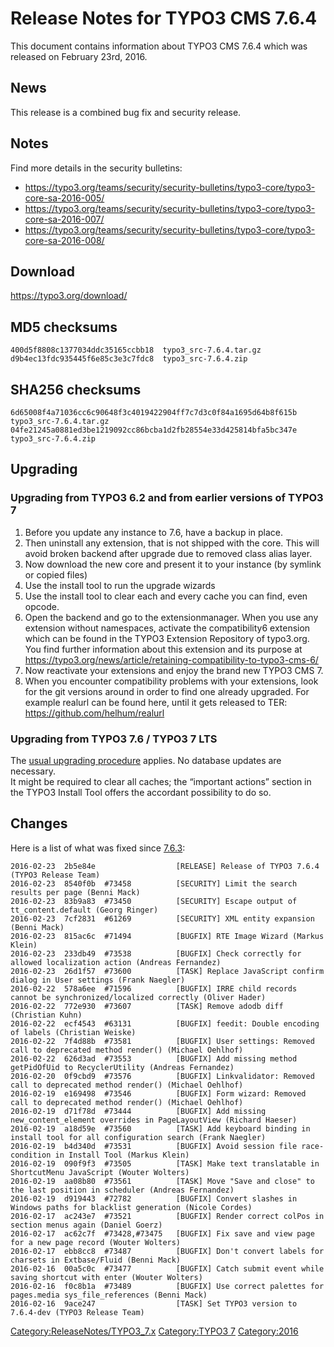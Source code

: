 Release Notes for TYPO3 CMS 7.6.4
=================================

This document contains information about TYPO3 CMS 7.6.4 which was
released on February 23rd, 2016.

News
----

This release is a combined bug fix and security release.

Notes
-----

Find more details in the security bulletins:

-   <https://typo3.org/teams/security/security-bulletins/typo3-core/typo3-core-sa-2016-005/>
-   <https://typo3.org/teams/security/security-bulletins/typo3-core/typo3-core-sa-2016-007/>
-   <https://typo3.org/teams/security/security-bulletins/typo3-core/typo3-core-sa-2016-008/>

Download
--------

<https://typo3.org/download/>

MD5 checksums
-------------

    400d5f8808c1377034ddc35165ccbb18  typo3_src-7.6.4.tar.gz
    d9b4ec13fdc935445f6e85c3e3c7fdc8  typo3_src-7.6.4.zip

SHA256 checksums
----------------

    6d65008f4a71036cc6c90648f3c4019422904ff7c7d3c0f84a1695d64b8f615b  typo3_src-7.6.4.tar.gz
    04fe21245a0881ed3be1219092cc86bcba1d2fb28554e33d425814bfa5bc347e  typo3_src-7.6.4.zip

Upgrading
---------

### Upgrading from TYPO3 6.2 and from earlier versions of TYPO3 7

1.  Before you update any instance to 7.6, have a backup in place.
2.  Then uninstall any extension, that is not shipped with the core.
    This will avoid broken backend after upgrade due to removed class
    alias layer.
3.  Now download the new core and present it to your instance (by
    symlink or copied files)
4.  Use the install tool to run the upgrade wizards
5.  Use the install tool to clear each and every cache you can find,
    even opcode.
6.  Open the backend and go to the extensionmanager. When you use any
    extension without namespaces, activate the compatibility6 extension
    which can be found in the TYPO3 Extension Repository of typo3.org.
    You find further information about this extension and its purpose at
    <https://typo3.org/news/article/retaining-compatibility-to-typo3-cms-6/>
7.  Now reactivate your extensions and enjoy the brand new TYPO3 CMS 7.
8.  When you encounter compatibility problems with your extensions, look
    for the git versions around in order to find one already upgraded.
    For example realurl can be found here, until it gets released to
    TER: <https://github.com/helhum/realurl>

### Upgrading from TYPO3 7.6 / TYPO3 7 LTS

The [usual upgrading
procedure](https://docs.typo3.org/typo3cms/InstallationGuide/) applies.
No database updates are necessary.\
It might be required to clear all caches; the “important actions”
section in the TYPO3 Install Tool offers the accordant possibility to do
so.

Changes
-------

Here is a list of what was fixed since
[7.6.3](TYPO3_CMS_7.6.3 "wikilink"):

    2016-02-23  2b5e84e                  [RELEASE] Release of TYPO3 7.6.4 (TYPO3 Release Team)
    2016-02-23  8540f0b  #73458          [SECURITY] Limit the search results per page (Benni Mack)
    2016-02-23  83b9a83  #73450          [SECURITY] Escape output of tt_content.default (Georg Ringer)
    2016-02-23  7cf2831  #61269          [SECURITY] XML entity expansion (Benni Mack)
    2016-02-23  815ac6c  #71494          [BUGFIX] RTE Image Wizard (Markus Klein)
    2016-02-23  233db49  #73538          [BUGFIX] Check correctly for allowed localization action (Andreas Fernandez)
    2016-02-23  26d1f57  #73600          [TASK] Replace JavaScript confirm dialog in User settings (Frank Naegler)
    2016-02-22  578a6ee  #71596          [BUGFIX] IRRE child records cannot be synchronized/localized correctly (Oliver Hader)
    2016-02-22  772e930  #73607          [TASK] Remove adodb diff (Christian Kuhn)
    2016-02-22  ecf4543  #63131          [BUGFIX] feedit: Double encoding of labels (Christian Weiske)
    2016-02-22  7f4d88b  #73581          [BUGFIX] User settings: Removed call to deprecated method render() (Michael Oehlhof)
    2016-02-22  626d3ad  #73553          [BUGFIX] Add missing method getPidOfUid to RecyclerUtility (Andreas Fernandez)
    2016-02-20  0f9cbd9  #73576          [BUGFIX] Linkvalidator: Removed call to deprecated method render() (Michael Oehlhof)
    2016-02-19  e169498  #73546          [BUGFIX] Form wizard: Removed call to deprecated method render() (Michael Oehlhof)
    2016-02-19  d71f78d  #73444          [BUGFIX] Add missing new_content_element overrides in PageLayoutView (Richard Haeser)
    2016-02-19  a18d59e  #73560          [TASK] Add keyboard binding in install tool for all configuration search (Frank Naegler)
    2016-02-19  b4d340d  #73531          [BUGFIX] Avoid session file race-condition in Install Tool (Markus Klein)
    2016-02-19  090f9f3  #73505          [TASK] Make text translatable in ShortcutMenu JavaScript (Wouter Wolters)
    2016-02-19  aa08b80  #73561          [TASK] Move "Save and close" to the last position in scheduler (Andreas Fernandez)
    2016-02-19  d919443  #72782          [BUGFIX] Convert slashes in Windows paths for blacklist generation (Nicole Cordes)
    2016-02-17  ac243e7  #73521          [BUGFIX] Render correct colPos in section menus again (Daniel Goerz)
    2016-02-17  ac62c7f  #73428,#73475   [BUGFIX] Fix save and view page for a new page record (Wouter Wolters)
    2016-02-17  ebb8cc8  #73487          [BUGFIX] Don't convert labels for charsets in Extbase/Fluid (Benni Mack)
    2016-02-16  00a5c0c  #73477          [BUGFIX] Catch submit event while saving shortcut with enter (Wouter Wolters)
    2016-02-16  f0c8b1a  #73489          [BUGFIX] Use correct palettes for pages.media sys_file_references (Benni Mack)
    2016-02-16  9ace247                  [TASK] Set TYPO3 version to 7.6.4-dev (TYPO3 Release Team)

<Category:ReleaseNotes/TYPO3_7.x> [Category:TYPO3
7](Category:TYPO3_7 "wikilink") <Category:2016>
